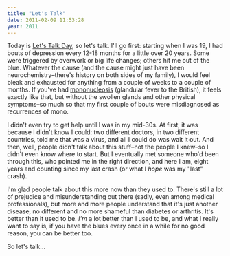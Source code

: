 ```yaml
---
title: "Let's Talk"
date: 2011-02-09 11:53:28
year: 2011
---
```

<p>Today is <a href="http://letstalk.bell.ca/">Let's Talk Day</a>, so let's talk. I'll go first: starting when I was 19, I had bouts of depression every 12-18 months for a little over 20 years. Some were triggered by overwork or big life changes; others hit me out of the blue. Whatever the cause (and the cause might just have been neurochemistry–there's history on both sides of my family), I would feel bleak and exhausted for anything from a couple of weeks to a couple of months. If you've had <a href="http://en.wikipedia.org/wiki/Infectious_mononucleosis">mononucleosis</a> (glandular fever to the British), it feels exactly like that, but without the swollen glands and other physical symptoms–so much so that my first couple of bouts were misdiagnosed as recurrences of mono.</p>
<p>I didn't even try to get help until I was in my mid-30s. At first, it was because I didn't know I could: two different doctors, in two different countries, told me that was a virus, and all I could do was wait it out. And then, well, people didn't talk about this stuff–not the people I knew–so I didn't even know where to start. But I eventually met someone who'd been through this, who pointed me in the right direction, and here I am, eight years and counting since my last crash (or what I <em>hope</em> was my "last" crash).</p>
<p>I'm glad people talk about this more now than they used to. There's still a lot of prejudice and misunderstanding out there (sadly, even among medical professionals), but more and more people understand that it's just another disease, no different and no more shameful than diabetes or arthritis. It's better than it used to be. <em>I'm</em> a lot better than I used to be, and what I really want to say is, if you have the blues every once in a while for no good reason, you can be better too.</p>
<p>So let's talk…</p>
